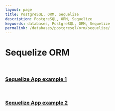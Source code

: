 ```yaml
---
layout: page
title: PostgreSQL, ORM, Sequelize
description: PostgreSQL, ORM, Sequelize
keywords: databases, PostgreSQL, ORM, Sequelize
permalink: /databases/postgresql/orm/sequelize/
---
```


# Sequelize ORM

<br/>

### [Sequelize App example 1](https://github.com/wildmakaka/Rolling-Scopes-School-Nodejs-Course-Task-3-broken-app)

<br/>

### [Sequelize App example 2](https://github.com/webmakaka/Introduction-to-Sequelize-ORM-for-Node.js)
